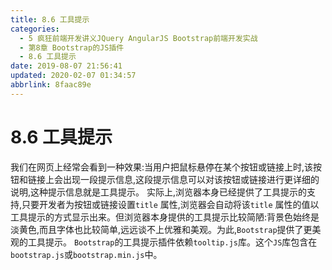 ```yaml
---
title: 8.6 工具提示
categories: 
  - 5 疯狂前端开发讲义JQuery AngularJS Bootstrap前端开发实战
  - 第8章 Bootstrap的JS插件
  - 8.6 工具提示
date: 2019-08-07 21:56:41
updated: 2020-02-07 01:34:57
abbrlink: 8faac89e
---
```

# 8.6 工具提示 #
我们在网页上经常会看到一种效果:当用户把鼠标悬停在某个按钮或链接上时,该按钮和链接上会出现一段提示信息,这段提示信息可以对该按钮或链接进行更详细的说明,这种提示信息就是工具提示。
实际上,浏览器本身已经提供了工具提示的支持,只要开发者为按钮或链接设置`title` 属性,浏览器会自动将该`title` 属性的值以工具提示的方式显示出来。但浏览器本身提供的工具提示比较简陋:背景色始终是淡黄色,而且字体也比较简单,远远谈不上优雅和美观。为此,`Bootstrap`提供了更美观的工具提示。
`Bootstrap`的工具提示插件依赖`tooltip.js`库。这个`JS`库包含在`bootstrap.js`或`bootstrap.min.js`中。


